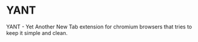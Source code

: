 # YANT
YANT - Yet Another New Tab extension for chromium browsers that tries to keep it simple and clean.
